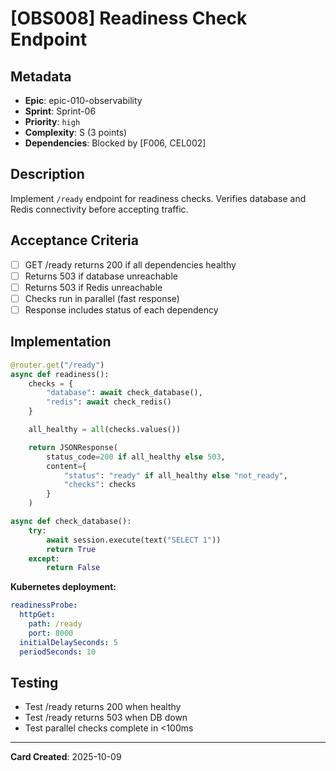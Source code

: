 # [OBS008] Readiness Check Endpoint

## Metadata
- **Epic**: epic-010-observability
- **Sprint**: Sprint-06
- **Priority**: `high`
- **Complexity**: S (3 points)
- **Dependencies**: Blocked by [F006, CEL002]

## Description
Implement `/ready` endpoint for readiness checks. Verifies database and Redis connectivity before accepting traffic.

## Acceptance Criteria
- [ ] GET /ready returns 200 if all dependencies healthy
- [ ] Returns 503 if database unreachable
- [ ] Returns 503 if Redis unreachable
- [ ] Checks run in parallel (fast response)
- [ ] Response includes status of each dependency

## Implementation
```python
@router.get("/ready")
async def readiness():
    checks = {
        "database": await check_database(),
        "redis": await check_redis()
    }

    all_healthy = all(checks.values())

    return JSONResponse(
        status_code=200 if all_healthy else 503,
        content={
            "status": "ready" if all_healthy else "not_ready",
            "checks": checks
        }
    )

async def check_database():
    try:
        await session.execute(text("SELECT 1"))
        return True
    except:
        return False
```

**Kubernetes deployment:**
```yaml
readinessProbe:
  httpGet:
    path: /ready
    port: 8000
  initialDelaySeconds: 5
  periodSeconds: 10
```

## Testing
- Test /ready returns 200 when healthy
- Test /ready returns 503 when DB down
- Test parallel checks complete in <100ms

---
**Card Created**: 2025-10-09
